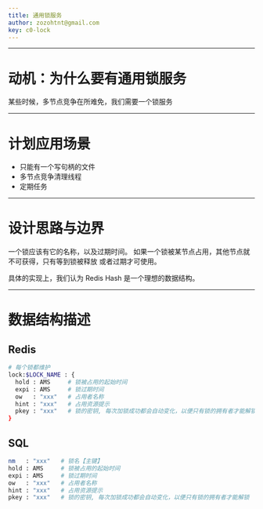 ```yaml
---
title: 通用锁服务
author: zozohtnt@gmail.com
key: c0-lock
---
```


--------------------------------------
# 动机：为什么要有通用锁服务

某些时候，多节点竞争在所难免，我们需要一个锁服务

--------------------------------------
# 计划应用场景

- 只能有一个写句柄的文件
- 多节点竞争清理线程
- 定期任务

--------------------------------------
# 设计思路与边界

一个锁应该有它的名称，以及过期时间。
如果一个锁被某节点占用，其他节点就不可获得，只有等到锁被释放
或者过期才可使用。

具体的实现上，我们认为 Redis Hash 是一个理想的数据结构。

--------------------------------------
# 数据结构描述

## Redis

```bash
# 每个锁都维护
lock:$LOCK_NAME : {
  hold : AMS     # 锁被占用的起始时间
  expi : AMS     # 锁过期时间
  ow   : "xxx"   # 占用者名称
  hint : "xxx"   # 占用资源提示
  pkey : "xxx"   # 锁的密钥, 每次加锁成功都会自动变化，以便只有锁的拥有者才能解锁
}
```

## SQL

```bash
nm   : "xxx"   # 锁名【主键】
hold : AMS     # 锁被占用的起始时间
expi : AMS     # 锁过期时间
ow   : "xxx"   # 占用者名称
hint : "xxx"   # 占用资源提示
pkey : "xxx"   # 锁的密钥, 每次加锁成功都会自动变化，以便只有锁的拥有者才能解锁
```
